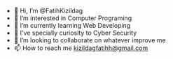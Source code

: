- 👋 Hi, I’m @FatihKizildag
- 👀 I’m interested in Computer Programing
- 🌱 I’m currently learning Web Developing
- 🦾 I've specially curiosity to Cyber Security
- 💞️ I’m looking to collaborate on whatever improve me
- 📫 How to reach me kizildagfatihh@gmail.com

<!---
FatihKizildag/FatihKizildag is a ✨ special ✨ repository because its `README.md` (this file) appears on your GitHub profile.
You can click the Preview link to take a look at your changes.
--->
